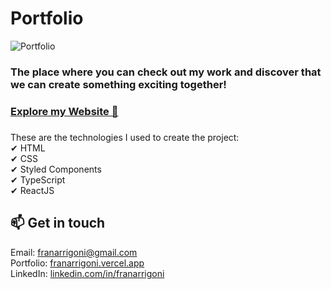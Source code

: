 # Portfolio

![Portfolio](https://github.com/franarrigoni/portfolio/blob/master/src/assets/media/portfolio.png?raw=true)

### The place where you can check out my work and discover that we can create something exciting together!

### [Explore my Website 🚀](https://franarrigoni.vercel.app/)

###

These are the technologies I used to create the project: \
✔ HTML \
✔ CSS \
✔ Styled Components \
✔ TypeScript \
✔ ReactJS

## 📫 Get in touch

Email: franarrigoni@gmail.com \
Portfolio: [franarrigoni.vercel.app](https://franarrigoni.vercel.app/) \
LinkedIn: [linkedin.com/in/franarrigoni](https://linkedin.com/in/franarrigoni/)
